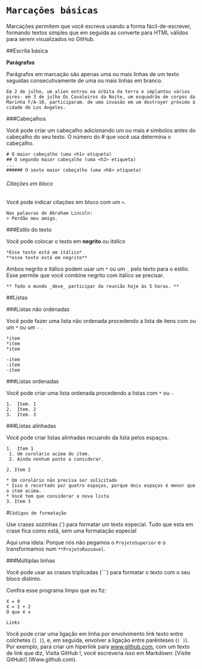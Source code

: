# `Marcações básicas`

Marcações permitem que você escreva usando a forma fácil-de-escrever, formando textos simples que em seguida as converte para HTML válidos para serem visualizados no GitHub.

##Escrita básica

**Parágrafos**

Parágrafos em marcação são apenas uma ou mais linhas de um texto seguidas consecutivamente de uma ou mais linhas em branco.
```
Em 2 de julho, um alien entrou na órbita da terra e implantou vários pires- em 3 de julho Os Cavaleiros da Noite, um esquadrão de corpos da Marinha F/A-18, participaram. de uma invasão em um destroyer próximo à cidade de Los Angeles.
```

###Cabeçalhos

Você pode criar um cabeçalho adicionando um ou mais ```#``` símbolos antes do cabeçalho do seu texto. O número do # que você usa determina o cabeçalho.

```
# O maior cabeçalho (uma <h1> etiqueta)
## O segundo maior cabeçalho (uma <h2> etiqueta)
...
###### O sexto maior cabeçalho (uma <h6> etiqueta)
```

###### Citações em bloco

Você pode indicar citações em bloco com um ```>```.
```
Nas palavras de Abraham Lincoln:
> Perdão meu amigo.
```

###Estilo do texto

Você pode colocar o texto em **negrito** ou *itálico*

```
*Esse texto está em itálico*
**esse texto está em negrito**
```


Ambos negrito e itálico podem usar um ```*``` ou um ```_``` pelo texto para o estilo. Esse permite que você combine negrito com itálico se precisar.

```
** Todo o mundo _deve_ participar da reunião hoje às 5 horas. **
```

##Listas

###Listas não ordenadas

Você pode fazer uma lista não ordenada procedendo a lista de itens com ou um ```*``` ou um ```-```  .
```
*item
*item
*item

-item
-item
-item
```

###Listas ordenadas

Você pode criar uma lista ordenada procedendo a listas com ```*``` ou ```-```
```
1.	Item. 1
2.	Item. 2
3.	Item. 3
```

###Listas alinhadas

Você pode criar listas alinhadas recuando da lista pelos espaços.
```
1.	Item 1
 1. Um corolário acima do item.
 2. Ainda nenhum ponto a considerar.

2. Item 2

* Um corolário não precisa ser solicitado
* Isso é recortado por quatro espaços, porque dois espaços é menor que o item acima.
* Você tem que considerar a nova lista
3. Item 3
```

#`Códigos de formatação`

Use crases sozinhas (`) para formatar um texto especial. Tudo que esta em crase fica como está, sem uma formatação especial

Aqui uma ideia: Porque nós não pegamos o `ProjetoSuperior` e o transformamos num `**ProjetoRazoável`.

###Múltiplas linhas

Você pode usar as crases triplicadas (```) para formatar o texto com o seu bloco distinto.

Confira esse programa limpo que eu fiz:

```
X = 0
X = 2 + 2  
O que é x
``` 

`Links`

Você pode criar uma ligação em linha por envolvimento link texto entre colchetes (```[ ]```), e, em seguida, envolver a ligação entre parênteses (```( )```).
Por exemplo, para criar um hiperlink para www.github.com, com um texto de link que diz, Visita GitHub !, você escreveria isso em Markdown: [Visite GitHub!] (Www.github.com).

